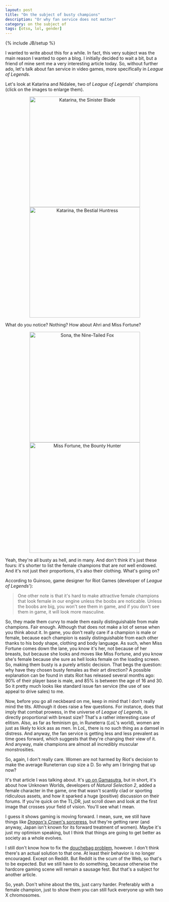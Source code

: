 ```yaml
---
layout: post
title: "On the subject of busty champions"
description: "Or why fan service does not matter"
category: on the subject of
tags: [otso, lol, gender]
---
```

{% include JB/setup %}

I wanted to write about this for a while. In fact, this very subject was the main reason I wanted to open a blog. I initially decided to wait a bit, but a friend of mine sent me a very interesting article today. So, without further ado, let's talk about fan service in video games, more specifically in _League of Legends_.

<!-- more -->

Let's look at Katarina and Nidalee, two of _League of Legends_' champions (click on the images to enlarge them).

<div style="text-align:center;margin-bottom:1em;">
	<a href="http://ddragon.leagueoflegends.com/cdn/img/champion/splash/Katarina_0.jpg"><img style="width:350px; height:auto;" src="http://ddragon.leagueoflegends.com/cdn/img/champion/splash/Katarina_0.jpg" alt="Katarina, the Sinister Blade" /></a>
	<a href="http://ddragon.leagueoflegends.com/cdn/img/champion/splash/Nidalee_0.jpg"><img style="width:350px; height:auto;" src="http://ddragon.leagueoflegends.com/cdn/img/champion/splash/Nidalee_0.jpg" alt="Katarina, the Bestial Huntress" /></a>
</div>

What do you notice? Nothing? How about Ahri and Miss Fortune?

<div style="text-align:center;margin-bottom:1em;">
	<a href="http://ddragon.leagueoflegends.com/cdn/img/champion/splash/Ahri_0.jpg"><img style="width:350px; height:auto;" src="http://ddragon.leagueoflegends.com/cdn/img/champion/splash/Ahri_0.jpg" alt="Sona, the Nine-Tailed Fox" /></a>
	<a href="http://ddragon.leagueoflegends.com/cdn/img/champion/splash/MissFortune_0.jpg"><img style="width:350px; height:auto;" src="http://ddragon.leagueoflegends.com/cdn/img/champion/splash/MissFortune_0.jpg" alt="Miss Fortune, the Bounty Hunter" /></a>
</div>

Yeah, they're all busty as hell, and in many. And don't think it's just these fours: it's shorter to list the female champions that are _not_ well endowed. And it's not just their proportions, it's also their clothing. What's going on?

According to Guinsoo, game designer for Riot Games (developer of _League of Legends_'):
> One other note is that it's hard to make attractive female champions that look female in our engine unless the boobs are noticable.
> Unless the boobs are big, you won't see them in game, and if you don't see them in game, it will look more masculine.

So, they made them curvy to made them easily distinguishable from male champions. Fair enough. Although that does not make a lot of sense when you think about it. In game, you don't really care if a champion is male or female, because each champion is easily distinguishable from each other thanks to his body shape, clothing and body language. As such, when Miss Fortune comes down the lane, you know it's her, not because of her breasts, but because she looks and moves like Miss Fortune, and you know she's female because she sure as hell looks female on the loading screen. So, making them busty is a purely artistic decision. That begs the question: why have they chosen busty females as their art direction? A possible explanation can be found in stats Riot has released several months ago: 90% of their player base is male, and 85% is between the age of 16 and 30. So it pretty much looks like standard issue fan service (the use of sex appeal to drive sales) to me.

Now, before you go all neckbeard on me, keep in mind that I don't really mind the tits. Although it does raise a few questions. For instance, does that imply that combat prowess, in the universe of _League of Legends_, is directly proportional with breast size? That's a rather interesting case of elitism. Also, as far as feminism go, in Runeterra (_LoL_'s world), women are just as likely to kick ass as men. In _LoL_, there is no such thing as a damsel in distress. And anyway, the fan service is getting less and less prevalent as time goes forward, which suggests that they're changing their view of it. And anyway, male champions are almost all incredibly muscular monstrosities.

So, again, I don't really care. Women are not harmed by Riot's decision to make the average Runeterran cup size a D. So why am I bringing that up now?

It's that article I was talking about. It's [up on Gamasutra](http://www.gamasutra.com/blogs/HughJeremy/20130806/197722/Ending_Booby_Armour_Creating_art_and_not_just_for_arts_sake.php), but in short, it's about how Unknown Worlds, developers of _Natural Selection 2_, added a female character in the game, one that wasn't scantily clad or sporting ridiculous assets, and how it sparked a huge (positive) discussion on their forums. If you're quick on the TL;DR, just scroll down and look at the first image that crosses your field of vision. You'll see what I mean.

I guess it shows gaming is moving forward. I mean, sure, we still have things like [_Dragon's Crown_'s sorceress](http://images.pushsquare.com/news/2013/04/saucy_sorceress_trailer_deployed_for_ps3_and_vita_brawler_dragons_crown/attachment/0/large.jpg), but they're getting rarer (and anyway, Japan isn't known for its forward treatment of women). Maybe it's just my optimism speaking, but I think that things are going to get better as society as a whole evolves.

I still don't know how to fix the [douchebag problem](http://fatuglyorslutty.com/), however. I don't think there's an actual solution to that one. At least their behavior is no longer encouraged. Except on Reddit. But Reddit is the scum of the Web, so that's to be expected. But we still have to do something, because otherwise the hardcore gaming scene will remain a sausage fest. But that's a subject for another article.

So, yeah. Don't whine about the tits, just carry harder. Preferably with a female champion, just to show them you can still fuck everyone up with two X chromosomes.
